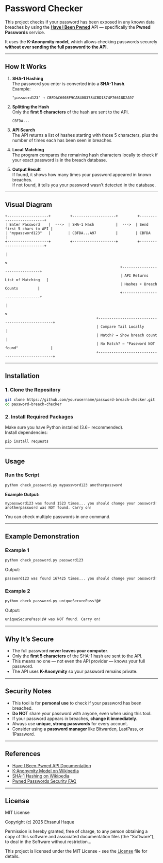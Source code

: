# Password  Checker

This project checks if your password has been exposed in any known data breaches by using the **[Have I Been Pwned](https://haveibeenpwned.com/)** API — specifically the **Pwned Passwords** service.

It uses the **K-Anonymity model**, which allows checking passwords securely **without ever sending the full password to the API**.

---

## How It Works

1. **SHA-1 Hashing**  
   The password you enter is converted into a **SHA-1 hash**.  
   Example:  
   ```
   "password123" → CBFDAC6008F9CAB4083784CBD1874F76618D2A97
   ```

2. **Splitting the Hash**  
   Only the **first 5 characters** of the hash are sent to the API.  
   ```
   CBFDA...
   ```
   

3. **API Search**  
   The API returns a list of hashes starting with those 5 characters, plus the number of times each has been seen in breaches.

4. **Local Matching**  
   The program compares the remaining hash characters locally to check if your exact password is in the breach database.
  
5. **Output Result**  
   If found, it shows how many times your password appeared in known breaches.  
   If not found, it tells you your password wasn't detected in the database.

---

## Visual Diagram

```
+-------------------+         +--------------------+         +--------------------------+
| Enter Password    |  --->  | SHA-1 Hash          |  --->  | Send first 5 chars to API |
| "mypassword123"   |        | CBFDA...A97         |        | CBFDA                     |
+-------------------+         +--------------------+         +--------------------------+
                                                                      |
                                                                      v
                                                     +--------------------------------+
                                                     | API Returns List of Matching   |
                                                     | Hashes + Breach Counts         |
                                                     +--------------------------------+
                                                                      |
                                                                      v
                                          +-------------------------------------------------+
                                          | Compare Tail Locally                           |
                                          | Match? → Show breach count                     |
                                          | No Match? → "Password NOT found"               |
                                          +-------------------------------------------------+
```

---

## Installation

### 1. Clone the Repository
```bash
git clone https://github.com/yourusername/password-breach-checker.git
cd password-breach-checker
```

### 2. Install Required Packages
Make sure you have Python installed (3.6+ recommended).  
Install dependencies:
```bash
pip install requests
```

---

## Usage

### Run the Script
```bash
python check_password.py mypassword123 anotherpassword
```

**Example Output:**
```
mypassword123 was found 1523 times... you should change your password!
anotherpassword was NOT found. Carry on!
```

You can check multiple passwords in one command.

---

## Example Demonstration

### Example 1
```bash
python check_password.py password123
```
Output:
```bash
password123 was found 167425 times... you should change your password!
```

### Example 2
```bash
python check_password.py uniqueSecurePass!@#
```
Output:
```bash
uniqueSecurePass!@# was NOT found. Carry on!
```

---

## Why It’s Secure
- The full password **never leaves your computer**.
- Only the **first 5 characters** of the SHA-1 hash are sent to the API.
- This means no one — not even the API provider — knows your full password.
- The API uses **K-Anonymity** so your password remains private.

---

## Security Notes
- This tool is for **personal use** to check if your password has been breached.
- **Do NOT** share your password with anyone, even when using this tool.
- If your password appears in breaches, **change it immediately**.
- Always use **unique, strong passwords** for every account.
- Consider using a **password manager** like Bitwarden, LastPass, or 1Password.

---

## References
- [Have I Been Pwned API Documentation](https://haveibeenpwned.com/API/v3#PwnedPasswords)
- [K-Anonymity Model on Wikipedia](https://en.wikipedia.org/wiki/K-anonymity)
- [SHA-1 Hashing on Wikipedia](https://en.wikipedia.org/wiki/SHA-1)
- [Pwned Passwords Security FAQ](https://haveibeenpwned.com/Passwords)

---

## License



MIT License

Copyright (c) 2025 Ehsanul Haque

Permission is hereby granted, free of charge, to any person obtaining a copy
of this software and associated documentation files (the "Software"), to deal
in the Software without restriction...

This project is licensed under the MIT License - see the [License](License) file for details.
